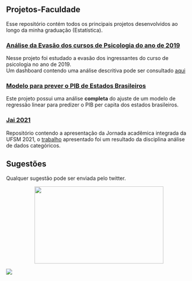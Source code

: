 ## Projetos-Faculdade
Esse repositório contém todos os principais projetos desenvolvidos ao longo da minha graduação (Estatística).
### [Análise da Evasão dos cursos de Psicologia do ano de 2019](https://github.com/AlissonRP/Psicologia-2019)
Nesse projeto foi estudado a evasão dos ingressantes do curso de psicologia no ano de 2019.   
Um dashboard contendo uma análise descritiva pode ser consultado [aqui](https://alissonrp.github.io/Psicologia-2019/)
### [Modelo para prever o PIB de Estados Brasileiros](https://github.com/AlissonRP/gdp-statesBR)
Este projeto possui uma análise **completa** do  ajuste de um modelo de regressão linear para predizer o PIB per capita dos estados brasileiros. 

### [Jai 2021](https://github.com/AlissonRP/JAI_2021)
Repositório contendo a apresentação da Jornada acadêmica integrada da UFSM 2021, o [trabalho](https://github.com/AlissonRP/Psicologia-2019/blob/master/Relatório.pdf)
apresentado foi um resultado da disciplina análise de dados categóricos.

## Sugestões
Qualquer sugestão pode ser enviada pelo twitter.
 <p align="center"><img align="center" src="https://github.com/AlissonRP/Projetos-Faculdade/blob/main/14lR.gif" height="210px" width="350"/></p>

<div> 
 <a href = "https://twitter.com/fuzzys3t"><img src="https://img.shields.io/badge/Twitter-1DA1F2?style=for-the-badge&logo=twitter&logoColor=white" target="_blank"></a>
 
